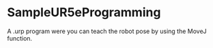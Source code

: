 # SampleUR5eProgramming
A  .urp program were you can teach the robot pose by using the MoveJ function. 
